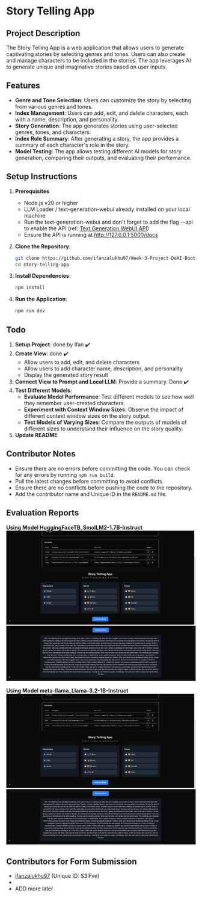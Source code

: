 # Story Telling App

## Project Description

The Story Telling App is a web application that allows users to generate captivating stories by selecting genres and tones. Users can also create and manage characters to be included in the stories. The app leverages AI to generate unique and imaginative stories based on user inputs.

## Features

- **Genre and Tone Selection**: Users can customize the story by selecting from various genres and tones.
- **Index Management**: Users can add, edit, and delete characters, each with a name, description, and personality.
- **Story Generation**: The app generates stories using user-selected genres, tones, and characters.
- **Index Role Summary**: After generating a story, the app provides a summary of each character's role in the story.
- **Model Testing**: The app allows testing different AI models for story generation, comparing their outputs, and evaluating their performance.

## Setup Instructions
1. **Prerequisites**
   - Node.js v20 or higher
   - LLM Loader / text-generation-webui already installed on your local machine
   - Run the text-generation-webui and don't forget to add the flag --api to enable the API (ref: [Text Generation WebUI API](https://github.com/Encode-Club-AI-Bootcamp/DeAI/blob/main/Lesson-11/exercises/04-Using-API.md))
   - Ensure the API is running at http://127.0.0.1:5000/docs

2. **Clone the Repository**:
   ```bash
   git clone https://github.com/ifanzalukhu97/Week-3-Project-DeAI-Bootcamp-Q1-2025-Encode-Club
   cd story-telling-app
   ```

3. **Install Dependencies**:
   ```bash
   npm install
   ```

4. **Run the Application**:
   ```bash
   npm run dev
   ```

## Todo
1. **Setup Project**: done by Ifan ✔️
2. **Create View**: done ✔️
    - Allow users to add, edit, and delete characters
    - Allow users to add character name, description, and personality
    - Display the generated story result
3. **Connect View to Prompt and Local LLM**: Provide a summary. Done ✔️
4. **Test Different Models**:
    - **Evaluate Model Performance**: Test different models to see how well they remember user-created characters.
    - **Experiment with Context Window Sizes**: Observe the impact of different context window sizes on the story output.
    - **Test Models of Varying Sizes**: Compare the outputs of models of different sizes to understand their influence on the story quality.
5. **Update README**


## Contributor Notes
- Ensure there are no errors before committing the code. You can check for any errors by running `npm run build`.
- Pull the latest changes before committing to avoid conflicts.
- Ensure there are no conflicts before pushing the code to the repository.
- Add the contributor name and Unique ID in the `README.md` file.

## Evaluation Reports
**Using Model HuggingFaceTB_SmolLM2-1.7B-Instruct**
![Image 1](screenshots/image-1.png)
![Image 2](screenshots/image-2.png)

**Using Model meta-llama_Llama-3.2-1B-Instruct**
![Image 1](screenshots/image-1.png)
![Image 3](screenshots/image-2.png)

## Contributors for Form Submission
- [ifanzalukhu97](https://github.com/ifanzalukhu97) (Unique ID: S3lFve)
-  
- ADD more later
